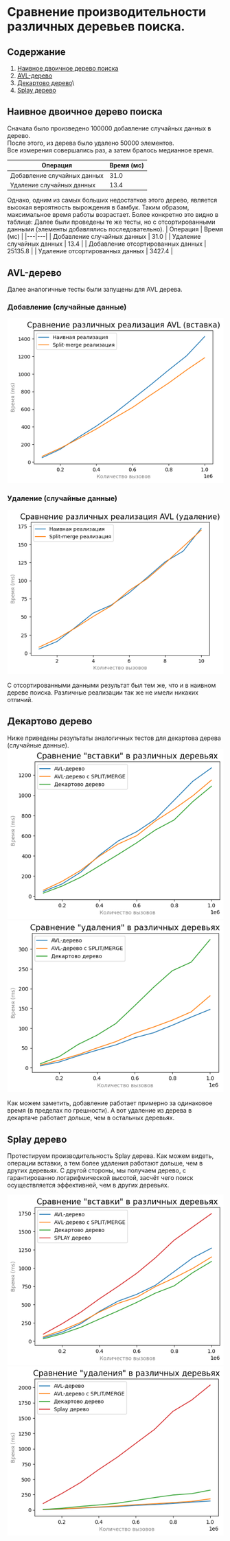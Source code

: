 # Сравнение производительности различных деревьев поиска.

## Содержание
1. [Наивное двоичное дерево поиска](#bin)
2. [AVL-дерево](#avl)
3. [Декартово дерево](#treap)\
4. [Splay дерево](#splay)

## Наивное двоичное дерево поиска <a name="bin"></a>
Сначала было произведено 100000 добавление случайных данных в дерево.\
После этого, из дерева было удалено 50000 элементов.\
Все измерения совершались раз, а затем бралось медианное время.

| Операция | Время (мс) |
|---|---|
| Добавление случайных данных | 31.0 |
| Удаление случайных данных | 13.4 |

Однако, одним из самых больших недостатков этого дерево, является высокая вероятность вырождения в бамбук. Таким образом, максимальное время работы возрастает. Более конкретно это видно в таблице:
Далее были проведены те же тесты, но с отсортированными данными (элементы добавлялись последовательно).
| Операция | Время (мс) |
|---|---|
| Добавление случайных данных | 31.0 |
| Удаление случайных данных | 13.4 |
| Добавление отсортированных данных | 25135.8 |
| Удаление отсортированных данных | 3427.4 |

## AVL-дерево <a name="avl"></a>
Далее аналогичные тесты были запущены для AVL дерева.
### Добавление (случайные данные)
![addrand](https://github.com/ThreadJava800/TreeCompare/blob/main/graphs/addAvl.png)
### Удаление (случайные данные)
![delrand](https://github.com/ThreadJava800/TreeCompare/blob/main/graphs/delAvl.png)

С отсортированными данными результат был тем же, что и в наивном дереве поиска. Различные реализации так же не имели никаких отличий.

## Декартово дерево <a name="treap"></a>
Ниже приведены результаты аналогичных тестов для декартова дерева (случайные данные).\
![addrand](https://github.com/ThreadJava800/TreeCompare/blob/main/graphs/treapAdd.png)\
![delrand](https://github.com/ThreadJava800/TreeCompare/blob/main/graphs/treapDel.png)

Как можем заметить, добавление работает примерно за одинаковое время (в пределах по грешности). А вот удаление из дерева в декартаче работает дольше, чем в остальных деревьях.

## Splay дерево <a name="splay"></a>
Протестируем производительность Splay дерева. Как можем видеть, операции вставки, а тем более удаления работают дольше, чем в других деревьях. С другой стороны, мы получаем дерево, с гарантированно логарифмической высотой, засчёт чего поиск осуществляется эффективней, чем в других деревьях.

![addrand](https://github.com/ThreadJava800/TreeCompare/blob/main/graphs/splayAdd.png)\
![delrand](https://github.com/ThreadJava800/TreeCompare/blob/main/graphs/splayDel.png)
